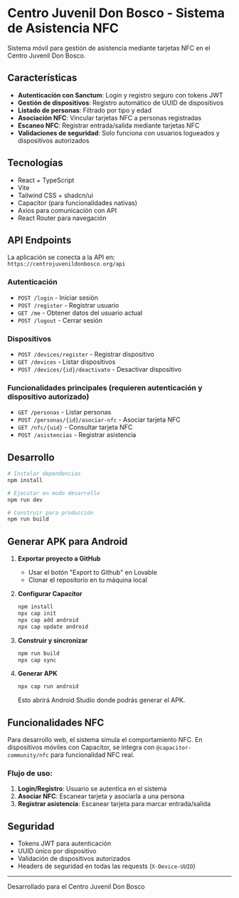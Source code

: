 # Centro Juvenil Don Bosco - Sistema de Asistencia NFC

Sistema móvil para gestión de asistencia mediante tarjetas NFC en el Centro Juvenil Don Bosco.

## Características

- **Autenticación con Sanctum**: Login y registro seguro con tokens JWT
- **Gestión de dispositivos**: Registro automático de UUID de dispositivos
- **Listado de personas**: Filtrado por tipo y edad
- **Asociación NFC**: Vincular tarjetas NFC a personas registradas
- **Escaneo NFC**: Registrar entrada/salida mediante tarjetas NFC
- **Validaciones de seguridad**: Solo funciona con usuarios logueados y dispositivos autorizados

## Tecnologías

- React + TypeScript
- Vite
- Tailwind CSS + shadcn/ui
- Capacitor (para funcionalidades nativas)
- Axios para comunicación con API
- React Router para navegación

## API Endpoints

La aplicación se conecta a la API en: `https://centrojuvenildonbosco.org/api`

### Autenticación
- `POST /login` - Iniciar sesión
- `POST /register` - Registrar usuario
- `GET /me` - Obtener datos del usuario actual
- `POST /logout` - Cerrar sesión

### Dispositivos
- `POST /devices/register` - Registrar dispositivo
- `GET /devices` - Listar dispositivos
- `POST /devices/{id}/deactivate` - Desactivar dispositivo

### Funcionalidades principales (requieren autenticación y dispositivo autorizado)
- `GET /personas` - Listar personas
- `POST /personas/{id}/asociar-nfc` - Asociar tarjeta NFC
- `GET /nfc/{uid}` - Consultar tarjeta NFC
- `POST /asistencias` - Registrar asistencia

## Desarrollo

```bash
# Instalar dependencias
npm install

# Ejecutar en modo desarrollo
npm run dev

# Construir para producción
npm run build
```

## Generar APK para Android

1. **Exportar proyecto a GitHub**
   - Usar el botón "Export to Github" en Lovable
   - Clonar el repositorio en tu máquina local

2. **Configurar Capacitor**
   ```bash
   npm install
   npx cap init
   npx cap add android
   npx cap update android
   ```

3. **Construir y sincronizar**
   ```bash
   npm run build
   npx cap sync
   ```

4. **Generar APK**
   ```bash
   npx cap run android
   ```
   Esto abrirá Android Studio donde podrás generar el APK.

## Funcionalidades NFC

Para desarrollo web, el sistema simula el comportamiento NFC. En dispositivos móviles con Capacitor, se integra con `@capacitor-community/nfc` para funcionalidad NFC real.

### Flujo de uso:
1. **Login/Registro**: Usuario se autentica en el sistema
2. **Asociar NFC**: Escanear tarjeta y asociarla a una persona
3. **Registrar asistencia**: Escanear tarjeta para marcar entrada/salida

## Seguridad

- Tokens JWT para autenticación
- UUID único por dispositivo
- Validación de dispositivos autorizados
- Headers de seguridad en todas las requests (`X-Device-UUID`)

---

Desarrollado para el Centro Juvenil Don Bosco
